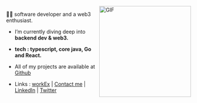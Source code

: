 
<img align="right" alt="GIF" src="https://github.com/nielchaudhary/nielchaudhary/blob/main/eldritch-blast-zombozo.gif?raw=true" width="250" height="250" />

🥷🏻 software developer and a web3 enthusiast.

- I’m currently diving deep into **backend dev & web3.**
- **tech : typescript, core java, Go and React.**

- All of my projects are available at [Github](https://www.github.com/nielchaudhary)


- Links : [workEx](https://drive.google.com/file/d/1g7k8vIdPfwHoU7xRnQnhHRJhb-MDnds3/view) | [Contact me](mailto:neilchaudhary12@gmail.com) | [LinkedIn](https://www.linkedin.com/in/neel-chaudhary-b047ab196/) | [Twitter](https://twitter.com/nielchaudhary09)

